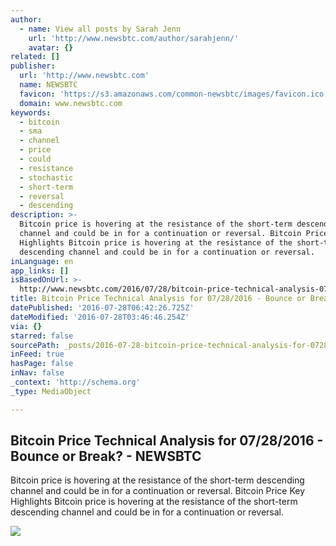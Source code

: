 ```yaml
---
author:
  - name: View all posts by Sarah Jenn
    url: 'http://www.newsbtc.com/author/sarahjenn/'
    avatar: {}
related: []
publisher:
  url: 'http://www.newsbtc.com'
  name: NEWSBTC
  favicon: 'https://s3.amazonaws.com/common-newsbtc/images/favicon.ico'
  domain: www.newsbtc.com
keywords:
  - bitcoin
  - sma
  - channel
  - price
  - could
  - resistance
  - stochastic
  - short-term
  - reversal
  - descending
description: >-
  Bitcoin price is hovering at the resistance of the short-term descending
  channel and could be in for a continuation or reversal. Bitcoin Price Key
  Highlights Bitcoin price is hovering at the resistance of the short-term
  descending channel and could be in for a continuation or reversal.
inLanguage: en
app_links: []
isBasedOnUrl: >-
  http://www.newsbtc.com/2016/07/28/bitcoin-price-technical-analysis-07282016-bounce-break/
title: Bitcoin Price Technical Analysis for 07/28/2016 - Bounce or Break? - NEWSBTC
datePublished: '2016-07-28T06:42:26.725Z'
dateModified: '2016-07-28T03:46:46.254Z'
via: {}
starred: false
sourcePath: _posts/2016-07-28-bitcoin-price-technical-analysis-for-07282016-bounce-or.md
inFeed: true
hasPage: false
inNav: false
_context: 'http://schema.org'
_type: MediaObject

---
```

<article style=""><h1>Bitcoin Price Technical Analysis for 07/28/2016 - Bounce or Break? - NEWSBTC</h1><p>Bitcoin price is hovering at the resistance of the short-term descending channel and could be in for a continuation or reversal. Bitcoin Price Key Highlights Bitcoin price is hovering at the resistance of the short-term descending channel and could be in for a continuation or reversal.</p><img src="http://s3.amazonaws.com/main-newsbtc-images/2016/07/28042827/160728_bitcoin.png" /></article>